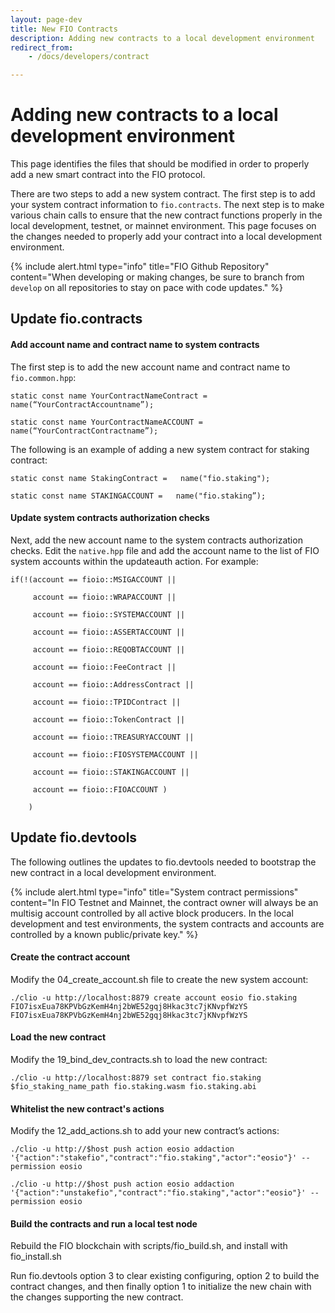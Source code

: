 ```yaml
---
layout: page-dev
title: New FIO Contracts
description: Adding new contracts to a local development environment
redirect_from:
    - /docs/developers/contract

---
```


# Adding new contracts to a local development environment

This page identifies the files that should be modified in order to properly add a new smart contract into the FIO protocol. 

There are two steps to add a new system contract. The first step is to add your system contract information to `fio.contracts`. The next step is to make various chain calls to ensure that the new contract functions properly in the local development, testnet, or mainnet environment. This page focuses on the changes needed to properly add your contract into a local development environment.

{% include alert.html type="info" title="FIO Github Repository" content="When developing or making changes, be sure to branch from `develop` on all repositories to stay on pace with code updates." %}

## Update fio.contracts

#### Add account name and contract name to system contracts

The first step is to add the new account name and contract name to `fio.common.hpp`: 

```
static const name YourContractNameContract =   name(“YourContractAccountname”);

static const name YourContractNameACCOUNT =   name(“YourContractContractname”);
```

The following is an example of adding a new system contract for staking contract:

```
static const name StakingContract =   name("fio.staking");

static const name STAKINGACCOUNT =   name("fio.staking”);
```

####  Update system contracts authorization checks

Next, add the new account name to the system contracts authorization checks. Edit the `native.hpp` file and add the account name to the list of FIO system accounts within the updateauth action. For example: 

```
if(!(account == fioio::MSIGACCOUNT ||

     account == fioio::WRAPACCOUNT ||

     account == fioio::SYSTEMACCOUNT ||

     account == fioio::ASSERTACCOUNT ||

     account == fioio::REQOBTACCOUNT ||

     account == fioio::FeeContract ||

     account == fioio::AddressContract ||

     account == fioio::TPIDContract ||

     account == fioio::TokenContract ||

     account == fioio::TREASURYACCOUNT ||

     account == fioio::FIOSYSTEMACCOUNT ||

     account == fioio::STAKINGACCOUNT ||

     account == fioio::FIOACCOUNT )

    ) 

```

## Update fio.devtools

The following outlines the updates to fio.devtools needed to bootstrap the new contract in a local development environment. 

{% include alert.html type="info" title="System contract permissions" content="In FIO Testnet and Mainnet, the contract owner will always be an multisig account controlled by all active block producers. In the local development and test environments, the system contracts and accounts are controlled by a known public/private key." %}

#### Create the contract account

Modify the 04_create_account.sh file to create the new system account:

```
./clio -u http://localhost:8879 create account eosio fio.staking FIO7isxEua78KPVbGzKemH4nj2bWE52gqj8Hkac3tc7jKNvpfWzYS FIO7isxEua78KPVbGzKemH4nj2bWE52gqj8Hkac3tc7jKNvpfWzYS
```

#### Load the new contract

Modify the 19_bind_dev_contracts.sh to load the new contract:

```
./clio -u http://localhost:8879 set contract fio.staking $fio_staking_name_path fio.staking.wasm fio.staking.abi
```

#### Whitelist the new contract's actions

Modify the 12_add_actions.sh to add your new contract’s actions:

```
./clio -u http://$host push action eosio addaction '{"action":"stakefio","contract":"fio.staking","actor":"eosio"}' --permission eosio

./clio -u http://$host push action eosio addaction '{"action":"unstakefio","contract":"fio.staking","actor":"eosio"}' --permission eosio
```

####  Build the contracts and run a local test node

Rebuild the FIO blockchain with scripts/fio_build.sh, and install with fio_install.sh

Run fio.devtools option 3 to clear existing configuring, option 2 to build the contract changes, and then finally option 1 to initialize the new chain with the changes supporting the new contract.

